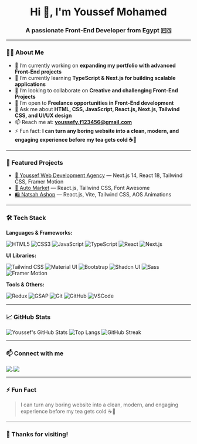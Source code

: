 <h1 align="center">Hi 👋, I'm Youssef Mohamed</h1>
<h3 align="center">A passionate Front-End Developer from Egypt 🇪🇬</h3>

---

### 🧑‍💻 About Me

- 🔭 I’m currently working on **expanding my portfolio with advanced Front-End projects**
- 🌱 I’m currently learning **TypeScript & Next.js for building scalable applications**
- 👯 I’m looking to collaborate on **Creative and challenging Front-End Projects**
- 🤝 I’m open to **Freelance opportunities in Front-End development**
- 💬 Ask me about **HTML, CSS, JavaScript, React.js, Next.js, Tailwind CSS, and UI/UX design**
- 📫 Reach me at: **youssefy.f123456@gmail.com**
- ⚡ Fun fact: **I can turn any boring website into a clean, modern, and engaging experience before my tea gets cold ☕🎨**

---

### 🚀 Featured Projects

- [🏢 Youssef Web Development Agency](https://yy-youssef-x2ov.vercel.app/) — Next.js 14, React 18, Tailwind CSS, Framer Motion
- [🚗 Auto Market](https://auto-market-9quh.vercel.app/) — React.js, Tailwind CSS, Font Awesome
- [🛍️ Natsah Ashop](https://natsah-ashop-gq7e.vercel.app/) — React.js, Vite, Tailwind CSS, AOS Animations

---

### 🛠️ Tech Stack

**Languages & Frameworks:**

![HTML5](https://img.shields.io/badge/-HTML5-E34F26?logo=html5&logoColor=white&style=for-the-badge)
![CSS3](https://img.shields.io/badge/-CSS3-1572B6?logo=css3&logoColor=white&style=for-the-badge)
![JavaScript](https://img.shields.io/badge/-JavaScript-F7DF1E?logo=javascript&logoColor=black&style=for-the-badge)
![TypeScript](https://img.shields.io/badge/-TypeScript-3178C6?logo=typescript&logoColor=white&style=for-the-badge)
![React](https://img.shields.io/badge/-React-61DAFB?logo=react&logoColor=black&style=for-the-badge)
![Next.js](https://img.shields.io/badge/-Next.js-000000?logo=next.js&logoColor=white&style=for-the-badge)

**UI Libraries:**

![Tailwind CSS](https://img.shields.io/badge/-TailwindCSS-38B2AC?logo=tailwind-css&logoColor=white&style=for-the-badge)
![Material UI](https://img.shields.io/badge/-MaterialUI-007FFF?logo=mui&logoColor=white&style=for-the-badge)
![Bootstrap](https://img.shields.io/badge/-Bootstrap-7952B3?logo=bootstrap&logoColor=white&style=for-the-badge)
![Shadcn UI](https://img.shields.io/badge/-shadcn/ui-black?logo=vercel&logoColor=white&style=for-the-badge)
![Sass](https://img.shields.io/badge/-SASS-CC6699?logo=sass&logoColor=white&style=for-the-badge)
![Framer Motion](https://img.shields.io/badge/-Framer%20Motion-0055FF?logo=framer&logoColor=white&style=for-the-badge)

**Tools & Others:**

![Redux](https://img.shields.io/badge/-Redux-764ABC?logo=redux&logoColor=white&style=for-the-badge)
![GSAP](https://img.shields.io/badge/-GSAP-88CE02?logo=greensock&logoColor=white&style=for-the-badge)
![Git](https://img.shields.io/badge/-Git-F05032?logo=git&logoColor=white&style=for-the-badge)
![GitHub](https://img.shields.io/badge/-GitHub-181717?logo=github&logoColor=white&style=for-the-badge)
![VSCode](https://img.shields.io/badge/-VSCode-007ACC?logo=visual-studio-code&logoColor=white&style=for-the-badge)

---

### 📈 GitHub Stats

![Youssef's GitHub Stats](https://github-readme-stats.vercel.app/api?username=youssef-dev&show_icons=true&theme=radical)
![Top Langs](https://github-readme-stats.vercel.app/api/top-langs/?username=youssef-dev&layout=compact&theme=radical)
![GitHub Streak](https://github-readme-streak-stats.herokuapp.com/?user=youssef-dev&theme=radical)

---

### 📫 Connect with me

<p align="left">
  <a href="https://www.linkedin.com/in/%D9%8A%D9%88%D8%B3%D9%81-%D9%85%D8%AD%D9%85%D8%AF-%D9%85%D8%AD%D9%85%D9%88%D8%AF-%D8%B9%D8%A8%D8%AF-%D8%A7%D9%84%D9%81%D8%AA%D8%A7%D8%AD-2ba01b373/" target="blank">
    <img align="center" src="https://img.shields.io/badge/LinkedIn-blue?logo=linkedin&style=for-the-badge" />
  </a>
  <a href="https://www.facebook.com/ywsf.mhmd.mhmwd.bdalftah" target="blank">
    <img align="center" src="https://img.shields.io/badge/Facebook-1877F2?logo=facebook&style=for-the-badge" />
  </a>
</p>

---

### ⚡ Fun Fact

> I can turn any boring website into a clean, modern, and engaging experience before my tea gets cold ☕🎨

---

### 🙌 Thanks for visiting!

